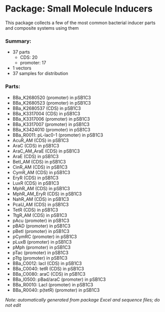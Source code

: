 # Package: Small Molecule Inducers

This package collects a few of the most common bacterial inducer parts and composite systems using them

### Summary:

- 37 parts
    - CDS: 20
    - promoter: 17
- 1 vectors
- 37 samples for distribution

### Parts:

- BBa_K2680520 (promoter) in pSB1C3
- BBa_K2680523 (promoter) in pSB1C3
- BBa_K2680537 (CDS) in pSB1C3
- BBa_K3317004 (CDS) in pSB1C3
- BBa_K3317006 (promoter) in pSB1C3
- BBa_K3317007 (promoter) in pSB1C3
- BBa_K3424010 (promoter) in pSB1C3
- BBa_R0011: pL-lac0-1 (promoter) in pSB1C3
- AcuR_AM (CDS) in pSB1C3
- AraC (CDS) in pSB1C3
- AraC_AM_AraE (CDS) in pSB1C3
- AraE (CDS) in pSB1C3
- BetI_AM (CDS) in pSB1C3
- CinR_AM (CDS) in pSB1C3
- CymR_AM (CDS) in pSB1C3
- EryR (CDS) in pSB1C3
- LuxR (CDS) in pSB1C3
- MphR_AM (CDS) in pSB1C3
- MphR_AM_EryR (CDS) in pSB1C3
- NahR_AM (CDS) in pSB1C3
- PcaU_AM (CDS) in pSB1C3
- TetR (CDS) in pSB1C3
- TtgR_AM (CDS) in pSB1C3
- pAcu (promoter) in pSB1C3
- pBAD (promoter) in pSB1C3
- pBetI (promoter) in pSB1C3
- pCymRC (promoter) in pSB1C3
- pLuxB (promoter) in pSB1C3
- pMph (promoter) in pSB1C3
- pTac (promoter) in pSB1C3
- pTtg (promoter) in pSB1C3
- BBa_C0012: lacI (CDS) in pSB1C3
- BBa_C0040: tetR (CDS) in pSB1C3
- BBa_C0080: araC (CDS) in pSB1C3
- BBa_I0500: pBad/araC (promoter) in pSB1C3
- BBa_R0010: LacI (promoter) in pSB1C3
- BBa_R0040: p(tetR) (promoter) in pSB1C3

_Note: automatically generated from package Excel and sequence files; do not edit_
